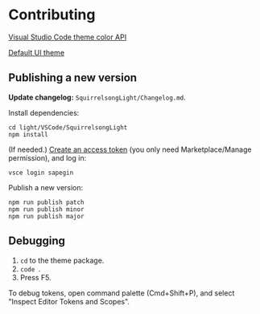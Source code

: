 # Contributing

[Visual Studio Code theme color API](https://code.visualstudio.com/api/references/theme-color)

[Default UI theme](https://github.com/microsoft/vscode/blob/f125afbc800ec611f5a9ab1333c769832ce424b3/src/vs/platform/theme/common/colorRegistry.ts)

## Publishing a new version

**Update changelog:** `SquirrelsongLight/Changelog.md`.

Install dependencies:

```shell
cd light/VSCode/SquirrelsongLight
npm install
```

(If needed.) [Create an access token](https://sapegin.visualstudio.com/_usersSettings/tokens) (you only need Marketplace/Manage permission), and log in:

```shell
vsce login sapegin
```

Publish a new version:

```shell
npm run publish patch
npm run publish minor
npm run publish major
```

## Debugging

1. `cd` to the theme package.
2. `code `.
3. Press F5.

To debug tokens, open command palette (Cmd+Shift+P), and select "Inspect Editor Tokens and Scopes".
